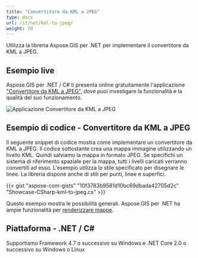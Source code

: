 ```yaml
---
title: "Convertitore da KML a JPEG"
type: docs
url: /it/net/kml-to-jpeg/
weight: 70
---
```


Utilizza la libreria Aspose.GIS per .NET per implementare il convertitore da KML a JPEG.

## **Esempio live**

Aspose.GIS per .NET / C# ti presenta online gratuitamente l'applicazione ["Convertitore da KML a JPEG"](https://products.aspose.app/gis/viewer/kml-to-jpeg), dove puoi investigare la funzionalità e la qualità del suo funzionamento.

![Applicazione Convertitore da KML a JPEG](viewer.png)

## **Esempio di codice - Convertitore da KML a JPEG**

Il seguente snippet di codice mostra come implementare un convertitore da KML a JPEG. Il codice sottostante crea una mappa immagine utilizzando un livello KML. Quindi salviamo la mappa in formato JPEG. Se specifichi un sistema di riferimento spaziale per la mappa, tutti i livelli caricati verranno convertiti ad esso.
L'esempio utilizza lo stile specificato per disegnare le linee. La libreria dispone anche di stili per punti, linee e superfici.

{{< gist "aspose-com-gists" "10f3783b9581d10bc69dbada42705d2c" "Showcase-CSharp-kml-to-jpeg.cs" >}}

Questo esempio mostra le possibilità generali. Aspose.GIS per .NET ha ampie funzionalità per [renderizzare mappe](https://docs.aspose.com/gis/net/map-rendering/).

## **Piattaforma - .NET / C#**

Supportiamo Framework 4.7 o successivo su Windows e .NET Core 2.0 o successivo su Windows o Linux

